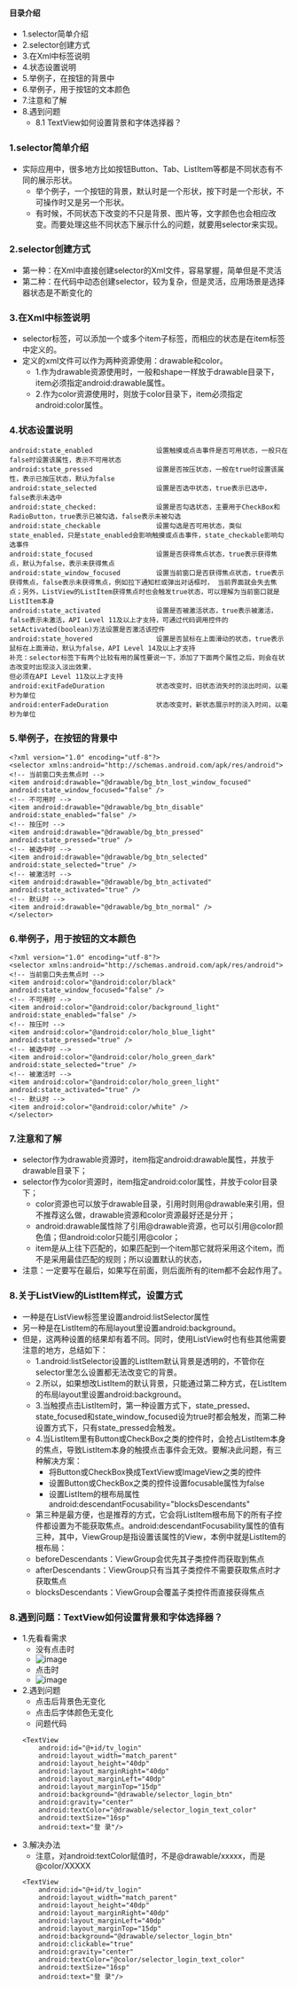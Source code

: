 #### 目录介绍
- 1.selector简单介绍
- 2.selector创建方式
- 3.在Xml中标签说明
- 4.状态设置说明
- 5.举例子，在按钮的背景中
- 6.举例子，用于按钮的文本颜色
- 7.注意和了解
- 8.遇到问题
    - 8.1 TextView如何设置背景和字体选择器？

### 1.selector简单介绍
- 实际应用中，很多地方比如按钮Button、Tab、ListItem等都是不同状态有不同的展示形状。
    - 举个例子，一个按钮的背景，默认时是一个形状，按下时是一个形状，不可操作时又是另一个形状。
    - 有时候，不同状态下改变的不只是背景、图片等，文字颜色也会相应改变。而要处理这些不同状态下展示什么的问题，就要用selector来实现。



### 2.selector创建方式
- 第一种：在Xml中直接创建selector的Xml文件，容易掌握，简单但是不灵活
- 第二种：在代码中动态创建selector，较为复杂，但是灵活，应用场景是选择器状态是不断变化的



### 3.在Xml中标签说明
- selector标签，可以添加一个或多个item子标签，而相应的状态是在item标签中定义的。
- 定义的xml文件可以作为两种资源使用：drawable和color。
    - 1.作为drawable资源使用时，一般和shape一样放于drawable目录下，item必须指定android:drawable属性。
    - 2.作为color资源使用时，则放于color目录下，item必须指定android:color属性。

### 4.状态设置说明
```
android:state_enabled                设置触摸或点击事件是否可用状态，一般只在false时设置该属性，表示不可用状态
android:state_pressed                设置是否按压状态，一般在true时设置该属性，表示已按压状态，默认为false
android:state_selected               设置是否选中状态，true表示已选中，false表示未选中
android:state_checked:               设置是否勾选状态，主要用于CheckBox和RadioButton，true表示已被勾选，false表示未被勾选
android:state_checkable              设置勾选是否可用状态，类似state_enabled，只是state_enabled会影响触摸或点击事件，state_checkable影响勾选事件
android:state_focused                设置是否获得焦点状态，true表示获得焦点，默认为false，表示未获得焦点
android:state_window_focused         设置当前窗口是否获得焦点状态，true表示获得焦点，false表示未获得焦点，例如拉下通知栏或弹出对话框时， 当前界面就会失去焦点；另外，ListView的ListItem获得焦点时也会触发true状态，可以理解为当前窗口就是ListItem本身
android:state_activated              设置是否被激活状态，true表示被激活，false表示未激活，API Level 11及以上才支持，可通过代码调用控件的setActivated(boolean)方法设置是否激活该控件
android:state_hovered                设置是否鼠标在上面滑动的状态，true表示鼠标在上面滑动，默认为false，API Level 14及以上才支持
补充：selector标签下有两个比较有用的属性要说一下，添加了下面两个属性之后，则会在状态改变时出现淡入淡出效果，
但必须在API Level 11及以上才支持
android:exitFadeDuration             状态改变时，旧状态消失时的淡出时间，以毫秒为单位
android:enterFadeDuration            状态改变时，新状态展示时的淡入时间，以毫秒为单位
```


### 5.举例子，在按钮的背景中
```
<?xml version="1.0" encoding="utf-8"?>
<selector xmlns:android="http://schemas.android.com/apk/res/android">
<!-- 当前窗口失去焦点时 -->
<item android:drawable="@drawable/bg_btn_lost_window_focused" android:state_window_focused="false" />
<!-- 不可用时 -->
<item android:drawable="@drawable/bg_btn_disable" android:state_enabled="false" />
<!-- 按压时 -->
<item android:drawable="@drawable/bg_btn_pressed" android:state_pressed="true" />
<!-- 被选中时 -->
<item android:drawable="@drawable/bg_btn_selected" android:state_selected="true" />
<!-- 被激活时 -->
<item android:drawable="@drawable/bg_btn_activated" android:state_activated="true" />
<!-- 默认时 -->
<item android:drawable="@drawable/bg_btn_normal" />
</selector>
```


### 6.举例子，用于按钮的文本颜色
```
<?xml version="1.0" encoding="utf-8"?>
<selector xmlns:android="http://schemas.android.com/apk/res/android">
<!-- 当前窗口失去焦点时 -->
<item android:color="@android:color/black" android:state_window_focused="false" />
<!-- 不可用时 -->
<item android:color="@android:color/background_light" android:state_enabled="false" />
<!-- 按压时 -->
<item android:color="@android:color/holo_blue_light" android:state_pressed="true" />
<!-- 被选中时 -->
<item android:color="@android:color/holo_green_dark" android:state_selected="true" />
<!-- 被激活时 -->
<item android:color="@android:color/holo_green_light" android:state_activated="true" />
<!-- 默认时 -->
<item android:color="@android:color/white" />
</selector>
```


### 7.注意和了解
* selector作为drawable资源时，item指定android:drawable属性，并放于drawable目录下；
* selector作为color资源时，item指定android:color属性，并放于color目录下；
    * color资源也可以放于drawable目录，引用时则用@drawable来引用，但不推荐这么做，drawable资源和color资源最好还是分开；
    * android:drawable属性除了引用@drawable资源，也可以引用@color颜色值；但android:color只能引用@color；
    * item是从上往下匹配的，如果匹配到一个item那它就将采用这个item，而不是采用最佳匹配的规则；所以设置默认的状态，
* 注意：一定要写在最后，如果写在前面，则后面所有的item都不会起作用了。



### 8.关于ListView的ListItem样式，设置方式
* 一种是在ListView标签里设置android:listSelector属性
* 另一种是在ListItem的布局layout里设置android:background。
* 但是，这两种设置的结果却有着不同。同时，使用ListView时也有些其他需要注意的地方，总结如下：
    - 1.android:listSelector设置的ListItem默认背景是透明的，不管你在selector里怎么设置都无法改变它的背景。
    - 2.所以，如果想改ListItem的默认背景，只能通过第二种方式，在ListItem的布局layout里设置android:background。
    - 3.当触摸点击ListItem时，第一种设置方式下，state_pressed、state_focused和state_window_focused设为true时都会触发，而第二种设置方式下，只有state_pressed会触发。
    - 4.当ListItem里有Button或CheckBox之类的控件时，会抢占ListItem本身的焦点，导致ListItem本身的触摸点击事件会无效。要解决此问题，有三种解决方案：
		* 将Button或CheckBox换成TextView或ImageView之类的控件
		* 设置Button或CheckBox之类的控件设置focusable属性为false
		* 设置ListItem的根布局属性android:descendantFocusability="blocksDescendants"
	- 第三种是最方便，也是推荐的方式，它会将ListItem根布局下的所有子控件都设置为不能获取焦点。android:descendantFocusability属性的值有三种，其中，ViewGroup是指设置该属性的View，本例中就是ListItem的根布局：
    - beforeDescendants：ViewGroup会优先其子类控件而获取到焦点
    - afterDescendants：ViewGroup只有当其子类控件不需要获取焦点时才获取焦点
    - blocksDescendants：ViewGroup会覆盖子类控件而直接获得焦点

### 8.遇到问题：TextView如何设置背景和字体选择器？
- 1.先看看需求
    * 没有点击时
    * ![image](https://upload-images.jianshu.io/upload_images/4432347-714463732bee4c03.png?imageMogr2/auto-orient/strip%7CimageView2/2/w/1240)
    * 点击时
    * ![image](https://upload-images.jianshu.io/upload_images/4432347-14cc46bf653c21c9.png?imageMogr2/auto-orient/strip%7CimageView2/2/w/1240)
- 2.遇到问题
	* 点击后背景色无变化
	* 点击后字体颜色无变化
	* 问题代码
    ```
    <TextView
        android:id="@+id/tv_login"
        android:layout_width="match_parent"
        android:layout_height="40dp"
        android:layout_marginRight="40dp"
        android:layout_marginLeft="40dp"
        android:layout_marginTop="15dp"
        android:background="@drawable/selector_login_btn"
        android:gravity="center"
        android:textColor="@drawable/selector_login_text_color"
        android:textSize="16sp"
        android:text="登 录"/>
    ```
- 3.解决办法
	* 注意，对android:textColor赋值时，不是@drawable/xxxxx，而是@color/XXXXX
    ```
    <TextView
        android:id="@+id/tv_login"
        android:layout_width="match_parent"
        android:layout_height="40dp"
        android:layout_marginRight="40dp"
        android:layout_marginLeft="40dp"
        android:layout_marginTop="15dp"
        android:background="@drawable/selector_login_btn"
        android:clickable="true"
        android:gravity="center"
        android:textColor="@color/selector_login_text_color"
        android:textSize="16sp"
        android:text="登 录"/>
    ```

